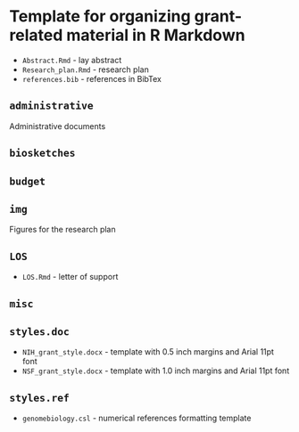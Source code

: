 # Template for organizing grant-related material in R Markdown

- `Abstract.Rmd` - lay abstract
- `Research_plan.Rmd` - research plan
- `references.bib` - references in BibTex

## `administrative`

Administrative documents

## `biosketches`

## `budget`

## `img`

Figures for the research plan

## `LOS`

- `LOS.Rmd` - letter of support

## `misc`

## `styles.doc`

- `NIH_grant_style.docx` - template with 0.5 inch margins and Arial 11pt font
- `NSF_grant_style.docx` - template with 1.0 inch margins and Arial 11pt font


## `styles.ref`

- `genomebiology.csl` - numerical references formatting template